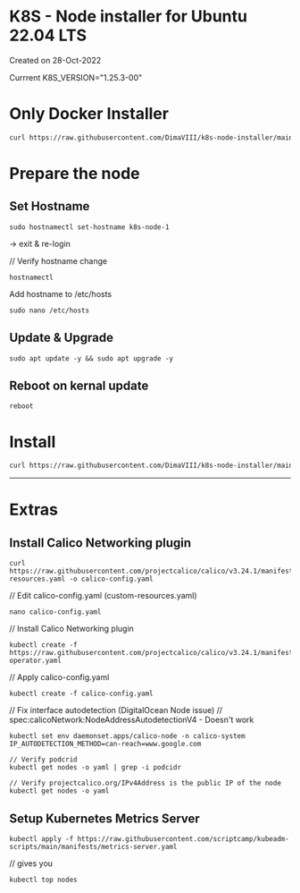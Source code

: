 # K8S - Node installer for Ubuntu 22.04 LTS

Created on 28-Oct-2022

Currrent K8S_VERSION="1.25.3-00"

# Only Docker Installer
```bash
curl https://raw.githubusercontent.com/DimaVIII/k8s-node-installer/main/docker.sh | sudo sh
```

# Prepare the node

## Set Hostname
```
sudo hostnamectl set-hostname k8s-node-1
```
-> exit & re-login

// Verify hostname change
```
hostnamectl
```

Add hostname to /etc/hosts
```
sudo nano /etc/hosts
```

## Update & Upgrade
```
sudo apt update -y && sudo apt upgrade -y
```

## Reboot on kernal update
```
reboot
```

# Install
```bash
curl https://raw.githubusercontent.com/DimaVIII/k8s-node-installer/main/node.sh | sudo sh
```

---

# Extras

## Install Calico Networking plugin
```
curl https://raw.githubusercontent.com/projectcalico/calico/v3.24.1/manifests/custom-resources.yaml -o calico-config.yaml
```

// Edit calico-config.yaml (custom-resources.yaml)
```
nano calico-config.yaml
```

// Install Calico Networking plugin
```
kubectl create -f https://raw.githubusercontent.com/projectcalico/calico/v3.24.1/manifests/tigera-operator.yaml
```

// Apply calico-config.yaml
```
kubectl create -f calico-config.yaml
```

// Fix interface autodetection (DigitalOcean Node issue)
// spec:calicoNetwork:NodeAddressAutodetectionV4 - Doesn't work
```
kubectl set env daemonset.apps/calico-node -n calico-system IP_AUTODETECTION_METHOD=can-reach=www.google.com

// Verify podcrid
kubectl get nodes -o yaml | grep -i podcidr

// Verify projectcalico.org/IPv4Address is the public IP of the node
kubectl get nodes -o yaml
```

## Setup Kubernetes Metrics Server
```
kubectl apply -f https://raw.githubusercontent.com/scriptcamp/kubeadm-scripts/main/manifests/metrics-server.yaml
```

// gives you
```
kubectl top nodes
```
